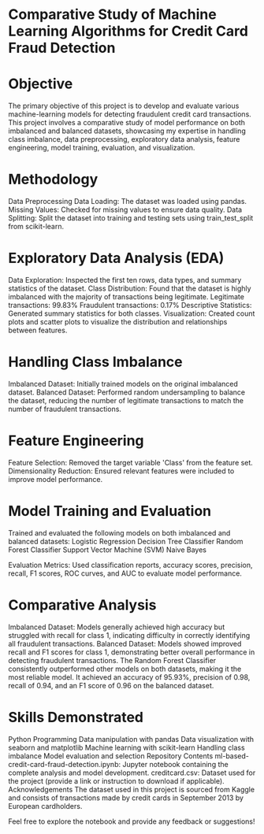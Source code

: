 # Comparative Study of Machine Learning Algorithms for Credit Card Fraud Detection

# Objective
The primary objective of this project is to develop and evaluate various machine-learning models for detecting fraudulent credit card transactions. This project involves a comparative study of model performance on both imbalanced and balanced datasets, showcasing my expertise in handling class imbalance, data preprocessing, exploratory data analysis, feature engineering, model training, evaluation, and visualization.

# Methodology
Data Preprocessing
Data Loading: The dataset was loaded using pandas.
Missing Values: Checked for missing values to ensure data quality.
Data Splitting: Split the dataset into training and testing sets using train_test_split from scikit-learn.

# Exploratory Data Analysis (EDA)
Data Exploration: Inspected the first ten rows, data types, and summary statistics of the dataset.
Class Distribution: Found that the dataset is highly imbalanced with the majority of transactions being legitimate.
Legitimate transactions: 99.83%
Fraudulent transactions: 0.17%
Descriptive Statistics: Generated summary statistics for both classes.
Visualization: Created count plots and scatter plots to visualize the distribution and relationships between features.

# Handling Class Imbalance
Imbalanced Dataset: Initially trained models on the original imbalanced dataset.
Balanced Dataset: Performed random undersampling to balance the dataset, reducing the number of legitimate transactions to match the number of fraudulent transactions.

# Feature Engineering
Feature Selection: Removed the target variable 'Class' from the feature set.
Dimensionality Reduction: Ensured relevant features were included to improve model performance.

# Model Training and Evaluation
Trained and evaluated the following models on both imbalanced and balanced datasets:
Logistic Regression
Decision Tree Classifier
Random Forest Classifier
Support Vector Machine (SVM)
Naive Bayes

Evaluation Metrics: Used classification reports, accuracy scores, precision, recall, F1 scores, ROC curves, and AUC to evaluate model performance.

# Comparative Analysis
Imbalanced Dataset: Models generally achieved high accuracy but struggled with recall for class 1, indicating difficulty in correctly identifying all fraudulent transactions.
Balanced Dataset: Models showed improved recall and F1 scores for class 1, demonstrating better overall performance in detecting fraudulent transactions.
The Random Forest Classifier consistently outperformed other models on both datasets, making it the most reliable model. It achieved an accuracy of 95.93%, precision of 0.98, recall of 0.94, and an F1 score of 0.96 on the balanced dataset.

# Skills Demonstrated
Python Programming
Data manipulation with pandas
Data visualization with seaborn and matplotlib
Machine learning with scikit-learn
Handling class imbalance
Model evaluation and selection
Repository Contents
ml-based-credit-card-fraud-detection.ipynb: Jupyter notebook containing the complete analysis and model development.
creditcard.csv: Dataset used for the project (provide a link or instruction to download if applicable).
Acknowledgements
The dataset used in this project is sourced from Kaggle and consists of transactions made by credit cards in September 2013 by European cardholders.

Feel free to explore the notebook and provide any feedback or suggestions!
